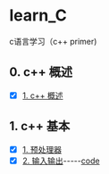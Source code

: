 # learn_C
c语言学习（c++ primer)
## 0. c++ 概述
- [x] [1. c++ 概述](https://www.zybuluo.com/zzzxxxyyy/note/1230950)

## 1. c++ 基本
- [x] [1. 预处理器](https://www.zybuluo.com/zzzxxxyyy/note/1231193)
- [x] [2. 输入输出](https://www.zybuluo.com/zzzxxxyyy/note/1231444)-----[code]()
